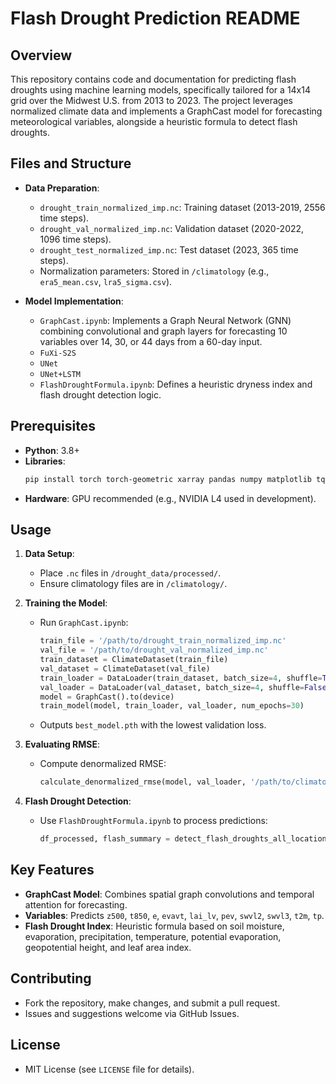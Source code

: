 # Flash Drought Prediction README

## Overview
This repository contains code and documentation for predicting flash droughts using machine learning models, specifically tailored for a 14x14 grid over the Midwest U.S. from 2013 to 2023. The project leverages normalized climate data and implements a GraphCast model for forecasting meteorological variables, alongside a heuristic formula to detect flash droughts.

## Files and Structure
- **Data Preparation**: 
  - `drought_train_normalized_imp.nc`: Training dataset (2013-2019, 2556 time steps).
  - `drought_val_normalized_imp.nc`: Validation dataset (2020-2022, 1096 time steps).
  - `drought_test_normalized_imp.nc`: Test dataset (2023, 365 time steps).
  - Normalization parameters: Stored in `/climatology` (e.g., `era5_mean.csv`, `lra5_sigma.csv`).

- **Model Implementation**:
  - `GraphCast.ipynb`: Implements a Graph Neural Network (GNN) combining convolutional and graph layers for forecasting 10 variables over 14, 30, or 44 days from a 60-day input.
  - `FuXi-S2S`
  - `UNet`
  - `UNet+LSTM`
  - `FlashDroughtFormula.ipynb`: Defines a heuristic dryness index and flash drought detection logic.


## Prerequisites
- **Python**: 3.8+
- **Libraries**: 
  ```bash
  pip install torch torch-geometric xarray pandas numpy matplotlib tqdm netCDF4 scikit-learn
  ```
- **Hardware**: GPU recommended (e.g., NVIDIA L4 used in development).

## Usage
1. **Data Setup**:
   - Place `.nc` files in `/drought_data/processed/`.
   - Ensure climatology files are in `/climatology/`.

2. **Training the Model**:
   - Run `GraphCast.ipynb`:
     ```python
     train_file = '/path/to/drought_train_normalized_imp.nc'
     val_file = '/path/to/drought_val_normalized_imp.nc'
     train_dataset = ClimateDataset(train_file)
     val_dataset = ClimateDataset(val_file)
     train_loader = DataLoader(train_dataset, batch_size=4, shuffle=True)
     val_loader = DataLoader(val_dataset, batch_size=4, shuffle=False)
     model = GraphCast().to(device)
     train_model(model, train_loader, val_loader, num_epochs=30)
     ```
   - Outputs `best_model.pth` with the lowest validation loss.

3. **Evaluating RMSE**:
   - Compute denormalized RMSE:
     ```python
     calculate_denormalized_rmse(model, val_loader, '/path/to/climatology')
     ```

4. **Flash Drought Detection**:
   - Use `FlashDroughtFormula.ipynb` to process predictions:
     ```python
     df_processed, flash_summary = detect_flash_droughts_all_locations(df)
     ```

## Key Features
- **GraphCast Model**: Combines spatial graph convolutions and temporal attention for forecasting.
- **Variables**: Predicts `z500`, `t850`, `e`, `evavt`, `lai_lv`, `pev`, `swvl2`, `swvl3`, `t2m`, `tp`.
- **Flash Drought Index**: Heuristic formula based on soil moisture, evaporation, precipitation, temperature, potential evaporation, geopotential height, and leaf area index.

## Contributing
- Fork the repository, make changes, and submit a pull request.
- Issues and suggestions welcome via GitHub Issues.

## License
- MIT License (see `LICENSE` file for details).
